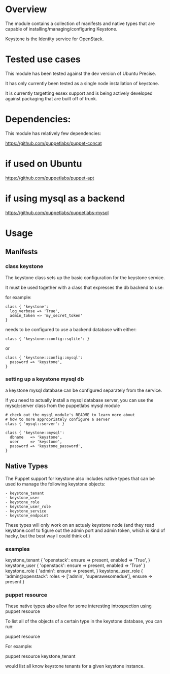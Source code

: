 # Overview #

The module contains a collection of manifests and native types that are capable
of installing/managing/configuring Keystone.

Keystone is the Identity service for OpenStack.

# Tested use cases #

This module has been tested against the dev version of Ubuntu Precise.

It has only currently been tested as a single node installation of keystone.

It is currently targetting essex support and is being actively developed against
packaging that are built off of trunk.

# Dependencies: #

This module has relatively few dependencies:

  https://github.com/puppetlabs/puppet-concat
  # if used on Ubuntu
  https://github.com/puppetlabs/puppet-apt
  # if using mysql as a backend
  https://github.com/puppetlabs/puppetlabs-mysql

# Usage #
## Manifests ##

### class keystone ###

The keystone class sets up the basic configuration for the keystone service.

It must be used together with a class that expresses the db backend to use:

for example:

    class { 'keystone':
      log_verbose => 'True',
      admin_token => 'my_secret_token'
    }

  needs to be configured to use a backend database with either:

    class { 'keystone::config::sqlite': }

  or

    class { 'keystone::config::mysql':
      password => 'keystone',
    }


### setting up a keystone mysql db ###

  a keystone mysql database can be configured separately from
  the service.

  If you need to actually install a mysql database server, you can use
  the mysql::server class from the puppetlabs mysql module

    # check out the mysql module's README to learn more about
    # how to more appropriately configure a server
    class { 'mysql::server': }

    class { 'keystone::mysql':
      dbname   => 'keystone',
      user     => 'keystone',
      password => 'keystone_password',
    }

## Native Types ##

  The Puppet support for keystone also includes native types that can be
  used to manage the following keystone objects:

    - keystone_tenant
    - keystone_user
    - keystone_role
    - keystone_user_role
    - keystone_service
    - keystone_endpoint

  These types will only work on an actualy keystone node (and they read keystone.conf
  to figure out the admin port and admin token, which is kind of hacky, but the best
  way I could think of.)

### examples ###

  keystone_tenant { 'openstack':
    ensure  => present,
    enabled => 'True',
  }
  keystone_user { 'openstack':
    ensure  => present,
    enabled => 'True'
  }
  keystone_role { 'admin':
    ensure => present,
  }
  keystone_user_role { 'admin@openstack':
    roles => ['admin', 'superawesomedue'],
    ensure => present
  }

### puppet resource ###

These native types also allow for some interesting introspection using puppet resource

To list all of the objects of a certain type in the keystone database, you can run:

  puppet resource <type>

For example:

  puppet resource keystone_tenant

  would list all know keystone tenants for a given keystone instance.
